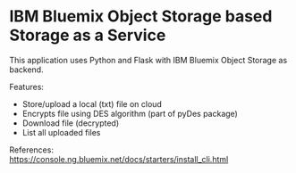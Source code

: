 # IBM Bluemix Object Storage based Storage as a Service
This application uses Python and Flask with IBM Bluemix Object Storage as backend.

Features:  
- Store/upload a local (txt) file on cloud
- Encrypts file using DES algorithm (part of pyDes package)
- Download file (decrypted)
- List all uploaded files

References:  
https://console.ng.bluemix.net/docs/starters/install_cli.html
